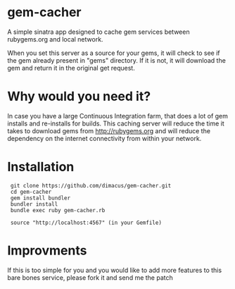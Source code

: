 gem-cacher
==========

A simple sinatra app designed to cache gem services between rubygems.org and local network. 

When you set this server as a source for your gems, it will check to see if the gem already present in "gems" directory. If it is not, it will download the gem and return it in the original get request.

Why would you need it?
===============

In case you have a large Continuous Integration farm, that does a lot of gem installs and re-installs for builds. This caching server will reduce the time it takes to download gems from http://rubygems.org and will reduce the dependency on the internet connectivity from within your network.


Installation
===========

     git clone https://github.com/dimacus/gem-cacher.git
     cd gem-cacher
     gem install bundler
     bundler install
     bundle exec ruby gem-cacher.rb
      
     source "http://localhost:4567" (in your Gemfile)




Improvments
=========
If this is too simple for you and you would like to add more features to this bare bones service, please fork it and send me the patch